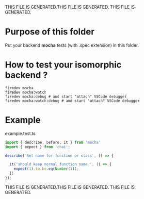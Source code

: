 THIS FILE IS GENERATED.THIS FILE IS GENERATED. THIS FILE IS GENERATED.

# Purpose of this folder
Put your backend **mocha** tests (with .spec extension) in this folder.

# How to test your isomorphic backend ?
```
firedev mocha
firedev mocha:watch
firedev mocha:debug # and start "attach" VSCode debugger
firedev mocha:watch:debug # and start "attach" VSCode debugger
```

# Example
example.test.ts
```ts
import { describe, before, it } from 'mocha'
import { expect } from 'chai';

describe('Set name for function or class', () => {

  it('should keep normal function name ', () => {
    expect(1).to.be.eq(Number(1));
  })
});
```

THIS FILE IS GENERATED.THIS FILE IS GENERATED. THIS FILE IS GENERATED.

          